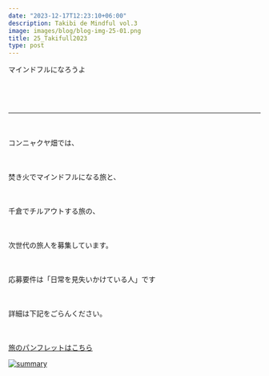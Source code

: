 ```yaml
---
date: "2023-12-17T12:23:10+06:00"
description: Takibi de Mindful vol.3
image: images/blog/blog-img-25-01.png
title: 25_Takifull2023
type: post
---
```


マインドフルになろうよ

　
------
------
　


コンニャクヤ畑では、

　

焚き火でマインドフルになる旅と、

　

千倉でチルアウトする旅の、

　

次世代の旅人を募集しています。

　

応募要件は「日常を見失いかけている人」です

　

詳細は下記をごらんください。

　

[旅のパンフレットはこちら](https://mrunadon.github.io/caffeproject/images/blog/takifull_vol3.pdf)


[![summary](https://mrunadon.github.io/caffeproject/images/blog/blog-img-25-02.png)](https://mrunadon.github.io/caffeproject/images/blog/takifull_vol3.pdf)

